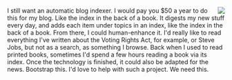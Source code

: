 <img src="http://scripting.com/images/2017/08/03/alice.png" border="0" align="right">I still want an automatic blog indexer. I would pay you $50 a year to do this for my blog. Like the index in the back of a book. It digests my new stuff every day, and adds each item under topics in an index, like the index in the back of a book. From there, I could human-enhance it. I'd really like to read everything I've written about the Voting Rights Act, for example, or Steve Jobs, but not as a search, as something I browse. Back when I used to read printed books, sometimes I'd spend a few hours reading a book via its index. Once the technology is finished, it could also be adapted for the news. Bootstrap this. I'd love to help with such a project. We need this.   
